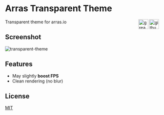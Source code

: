 # Arras Transparent Theme
Transparent theme for arras.io
<a href="https://github.com/Ray-Adams/Arras-Archive">
  <img align="right" width="32" alt="github-logo" src="https://raw.githubusercontent.com/Ray-Adams/Arras-Archive/main/images/logos/github.png" />
</a>
<a href="https://greasyfork.org/en/scripts/434561-arras-transparent-theme">
  <img align="right" width="32" alt="greasyfork-logo" src="https://raw.githubusercontent.com/Ray-Adams/Arras-Archive/main/images/logos/greasyfork.png" />
</a>

## Screenshot
![transparent-theme](https://raw.githubusercontent.com/Ray-Adams/Arras-Archive/main/images/screenshots/transparent-theme.png)

## Features
- May slightly **boost FPS**
- Clean rendering (no blur)

## License
[MIT](https://github.com/Ray-Adams/Arras-Archive/blob/main/LICENSE)
